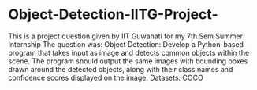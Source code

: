 # Object-Detection-IITG-Project-
This is a project question given by IIT Guwahati for my 7th Sem Summer Internship
The question was:
Object Detection: Develop a Python-based program that takes input as image
and detects common objects within the scene. The program should output the
same images with bounding boxes drawn around the detected objects, along
with their class names and confidence scores displayed on the image.
Datasets: COCO

